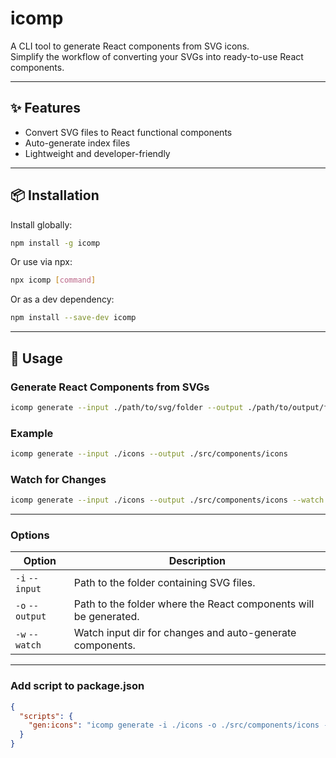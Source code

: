 # icomp

A CLI tool to generate React components from SVG icons.  
Simplify the workflow of converting your SVGs into ready-to-use React components.

---

## ✨ Features

- Convert SVG files to React functional components
- Auto-generate index files
- Lightweight and developer-friendly

---

## 📦 Installation

Install globally:

```bash
npm install -g icomp
```

Or use via npx:

```bash
npx icomp [command]
```

Or as a dev dependency:

```bash
npm install --save-dev icomp
```

---

## 🚀 Usage

### Generate React Components from SVGs

```bash
icomp generate --input ./path/to/svg/folder --output ./path/to/output/folder
```

### Example

```bash
icomp generate --input ./icons --output ./src/components/icons
```

### Watch for Changes

```bash
icomp generate --input ./icons --output ./src/components/icons --watch
```

---

### Options

| Option          | Description                                                      |
| --------------- | ---------------------------------------------------------------- |
| `-i` `--input`  | Path to the folder containing SVG files.                         |
| `-o` `--output` | Path to the folder where the React components will be generated. |
| `-w` `--watch`  | Watch input dir for changes and auto-generate components.        |

---

### Add script to package.json

```json
{
  "scripts": {
    "gen:icons": "icomp generate -i ./icons -o ./src/components/icons -w"
  }
}
```
